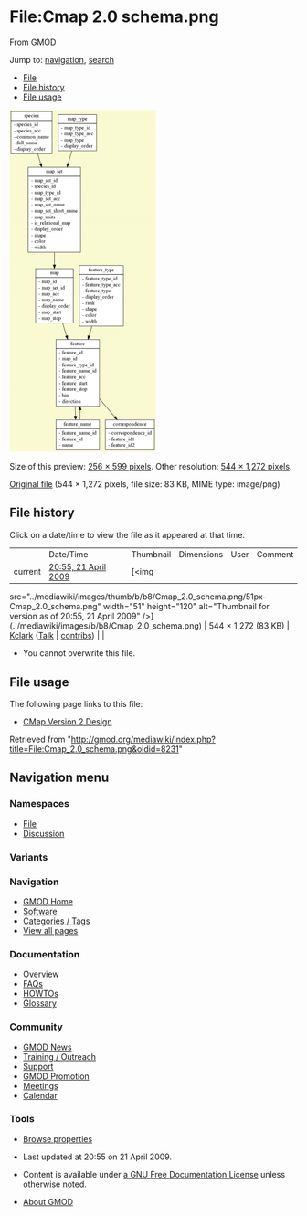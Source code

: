 <div id="mw-page-base" class="noprint">

</div>

<div id="mw-head-base" class="noprint">

</div>

<div id="content" class="mw-body" role="main">

<span id="top"></span>

<div id="mw-js-message" style="display:none;">

</div>



# <span dir="auto">File:Cmap 2.0 schema.png</span>

<div id="bodyContent">

<div id="siteSub">

From GMOD

</div>

<div id="contentSub">

</div>

<div id="jump-to-nav" class="mw-jump">

Jump to: [navigation](#mw-navigation), [search](#p-search)

</div>

<div id="mw-content-text">

- [File](#file)
- [File history](#filehistory)
- [File usage](#filelinks)

<div id="file" class="fullImageLink">

[<img
src="../mediawiki/images/thumb/b/b8/Cmap_2.0_schema.png/256px-Cmap_2.0_schema.png"
srcset="../mediawiki/images/thumb/b/b8/Cmap_2.0_schema.png/384px-Cmap_2.0_schema.png 1.5x, ../mediawiki/images/thumb/b/b8/Cmap_2.0_schema.png/512px-Cmap_2.0_schema.png 2x"
width="256" height="599" alt="File:Cmap 2.0 schema.png" />](../mediawiki/images/b/b8/Cmap_2.0_schema.png)

<div class="mw-filepage-resolutioninfo">

Size of this preview: <a
href="../mediawiki/images/thumb/b/b8/Cmap_2.0_schema.png/256px-Cmap_2.0_schema.png"
class="mw-thumbnail-link">256 × 599 pixels</a>.
<span class="mw-filepage-other-resolutions">Other resolution:
<a href="../mediawiki/images/b/b8/Cmap_2.0_schema.png"
class="mw-thumbnail-link">544 × 1,272 pixels</a>.</span>

</div>

</div>

<div class="fullMedia">

<a href="../mediawiki/images/b/b8/Cmap_2.0_schema.png" class="internal"
title="Cmap 2.0 schema.png">Original file</a>
‎<span class="fileInfo">(544 × 1,272 pixels, file size: 83 KB, MIME type:
image/png)</span>

</div>

<div id="mw-imagepage-content" class="mw-content-ltr" lang="en"
dir="ltr">

</div>

## File history

<div id="mw-imagepage-section-filehistory">

Click on a date/time to view the file as it appeared at that time.

|  |  |  |  |  |  |
|----|----|----|----|----|----|
|  | Date/Time | Thumbnail | Dimensions | User | Comment |
| current | [20:55, 21 April 2009](../mediawiki/images/b/b8/Cmap_2.0_schema.png) | [<img
src="../mediawiki/images/thumb/b/b8/Cmap_2.0_schema.png/51px-Cmap_2.0_schema.png"
width="51" height="120"
alt="Thumbnail for version as of 20:55, 21 April 2009" />](../mediawiki/images/b/b8/Cmap_2.0_schema.png) | 544 × 1,272 <span style="white-space: nowrap;">(83 KB)</span> | <a
href="http://gmod.org/mediawiki/index.php?title=User:Kclark&amp;action=edit&amp;redlink=1"
class="new mw-userlink"
title="User:Kclark (page does not exist)">Kclark</a> <span style="white-space: nowrap;"> <span class="mw-usertoollinks">(<a
href="http://gmod.org/mediawiki/index.php?title=User_talk:Kclark&amp;action=edit&amp;redlink=1"
class="new" title="User talk:Kclark (page does not exist)">Talk</a> \| [contribs](Special:Contributions/Kclark "Special:Contributions/Kclark"))</span></span> |  |

</div>

- <span id="mw-imagepage-upload-disallowed">You cannot overwrite this
  file.</span>

## File usage

<div id="mw-imagepage-section-linkstoimage">

The following page links to this file:

- [CMap Version 2 Design](CMap_Version_2_Design "CMap Version 2 Design")

</div>

</div>

<div class="printfooter">

Retrieved from
"<http://gmod.org/mediawiki/index.php?title=File:Cmap_2.0_schema.png&oldid=8231>"

</div>

<div id="catlinks" class="catlinks catlinks-allhidden">

</div>

<div class="visualClear">

</div>

</div>

</div>

<div id="mw-navigation">

## Navigation menu

<div id="mw-head">



<div id="left-navigation">

<div id="p-namespaces" class="vectorTabs" role="navigation"
aria-labelledby="p-namespaces-label">

### Namespaces

- <span id="ca-nstab-image"><a href="File:Cmap_2.0_schema.png" accesskey="c"
  title="View the file page [c]">File</a></span>
- <span id="ca-talk"><a
  href="http://gmod.org/mediawiki/index.php?title=File_talk:Cmap_2.0_schema.png&amp;action=edit&amp;redlink=1"
  accesskey="t"
  title="Discussion about the content page [t]">Discussion</a></span>

</div>

<div id="p-variants" class="vectorMenu emptyPortlet" role="navigation"
aria-labelledby="p-variants-label">

### 

### Variants[](#)

<div class="menu">

</div>

</div>

</div>

<div id="right-navigation">





</div>



</div>

</div>

</div>

<div id="mw-panel">

<div id="p-logo" role="banner">

<a href="Main_Page"
style="background-image: url(../images/GMOD-cogs.png);"
title="Visit the main page"></a>

</div>

<div id="p-Navigation" class="portal" role="navigation"
aria-labelledby="p-Navigation-label">

### Navigation

<div class="body">

- <span id="n-GMOD-Home">[GMOD Home](Main_Page)</span>
- <span id="n-Software">[Software](GMOD_Components)</span>
- <span id="n-Categories-.2F-Tags">[Categories /
  Tags](Categories)</span>
- <span id="n-View-all-pages">[View all pages](Special:AllPages)</span>

</div>

</div>

<div id="p-Documentation" class="portal" role="navigation"
aria-labelledby="p-Documentation-label">

### Documentation

<div class="body">

- <span id="n-Overview">[Overview](Overview)</span>
- <span id="n-FAQs">[FAQs](Category:FAQ)</span>
- <span id="n-HOWTOs">[HOWTOs](Category:HOWTO)</span>
- <span id="n-Glossary">[Glossary](Glossary)</span>

</div>

</div>

<div id="p-Community" class="portal" role="navigation"
aria-labelledby="p-Community-label">

### Community

<div class="body">

- <span id="n-GMOD-News">[GMOD News](GMOD_News)</span>
- <span id="n-Training-.2F-Outreach">[Training /
  Outreach](Training_and_Outreach)</span>
- <span id="n-Support">[Support](Support)</span>
- <span id="n-GMOD-Promotion">[GMOD Promotion](GMOD_Promotion)</span>
- <span id="n-Meetings">[Meetings](Meetings)</span>
- <span id="n-Calendar">[Calendar](Calendar)</span>

</div>

</div>

<div id="p-tb" class="portal" role="navigation"
aria-labelledby="p-tb-label">

### Tools

<div class="body">


- <span id="t-smwbrowselink"><a href="Special:Browse/File:Cmap_2.0_schema.png"
  rel="smw-browse">Browse properties</a></span>

</div>

</div>

</div>

</div>

<div id="footer" role="contentinfo">

- <span id="footer-info-lastmod">Last updated at 20:55 on 21 April
  2009.</span>
<!-- - <span id="footer-info-viewcount">2,230 page views.</span> -->
- <span id="footer-info-copyright">Content is available under
  <a href="http://www.gnu.org/licenses/fdl-1.3.html" class="external"
  rel="nofollow">a GNU Free Documentation License</a> unless otherwise
  noted.</span>

<!-- -->

- <span id="footer-places-about">[About
  GMOD](GMOD:About "GMOD:About")</span>

<!-- -->






</div>
